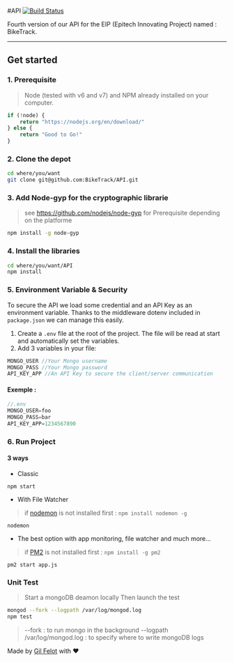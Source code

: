 #API [![Build Status](https://travis-ci.org/BikeTrack/API.svg?branch=master)](https://travis-ci.org/BikeTrack/API)

Fourth version of our API for the EIP (Epitech Innovating Project) named : BikeTrack.
____________


## Get started

### 1. Prerequisite
>Node (tested with v6 and v7) and NPM already installed on your computer.

```javascript
if (!node) {
    return "https://nodejs.org/en/download/"
} else {
    return "Good to Go!"
}
```

### 2. Clone the depot
```bash
cd where/you/want
git clone git@github.com:BikeTrack/API.git
```

### 3. Add Node-gyp for the cryptographic librarie
> see https://github.com/nodejs/node-gyp for Prerequisite depending on the platforme

```bash
npm install -g node-gyp
```

### 4. Install the libraries
```bash
cd where/you/want/API
npm install
```

### 5. Environment Variable & Security
To secure the API we load some credential and an API Key as an environment variable.
Thanks to the middleware dotenv included in `package.json` we can manage this easily.


1. Create a `.env` file at the root of the project. The file will be read at start and automatically set the variables.
2. Add 3 variables in your file:
```javascript
MONGO_USER //Your Mongo username
MONGO_PASS //Your Mongo password
API_KEY_APP //An API Key to secure the client/server communication
```
#### Exemple :
```javascript
//.env
MONGO_USER=foo
MONGO_PASS=bar
API_KEY_APP=1234567890
```

### 6. Run Project
#### 3 ways

* Classic

`npm start`

* With File Watcher

> if [nodemon](https://www.npmjs.com/package/nodemon) is not installed first :
`npm install nodemon -g`

`nodemon`

* The best option with app monitoring, file watcher and much more...

> if [PM2](http://pm2.keymetrics.io) is not installed first :
`npm install -g pm2`

`pm2 start app.js`

### Unit Test

> Start a mongoDB deamon locally
> Then launch the test

```bash
mongod --fork --logpath /var/log/mongod.log
npm test
```
> --fork : to run mongo in the background
--logpath /var/log/mongod.log : to specify where to write mongoDB logs

Made by [Gil Felot](gfelot.xyz) with ❤️
